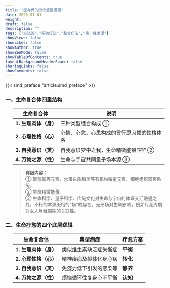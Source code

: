 ```yaml
---
title: "医与养的四个底层逻辑"
date: 2025-01-01
weight: 
draft: false
description: ""
tags: ["方法论","系统疗法","整合疗法","第一性原理"]
showViews: false
showLikes: false
showAuthor: true
showZenMode: false
showTableOfContents: true
layoutBackgroundHeaderSpace: false
sharingLinks: false
showComments: false
---
```


{{< smd_preface "article.smd_preface" >}}


### **一、生命复合体四重结构**  

<ol>

|生命复合体      | 说明                                     | 
|-----------------------|------------------------------------------|
|**1. 生理肉体（身）**      | 三种类型组合构成 ①                        |
|**2. 心理性格（心）**       | 心情、心念、心思构成的言行思习惯的性格体系  |                              |
|**3. 自我意识（灵）**       | 自我意识梦中之我，生命精微能量“神” ②       |
|**4. 万物之源（性）**       | 生命与宇宙共同量子场本源 ③                 |


>**详细内容：**  
>① 碳氢氧等元素，水蛋白质脂类等有机物微量元素，细胞组织器官系统。  
>② 生命精微能量。  
>③ 生命科学、量子科学、传统文化对生命与宇宙的体证交汇融通之处，不朽的本源无相的“场”的存在。无形场对生命影响，例如月亮周期对女人月经周期的关联性。

</ol>

### **二、生命疗愈的四个底层逻辑**  

<ol>

|生命复合体 | 典型病症 | 疗愈方案 | 
|------------------|---------|----------|
|**1. 生理肉体（身）**| 类似维生素缺乏症失衡症 | **平衡** |
|**2. 心理性格（心）**| 精神疾病及躯体化身心病 | **转化** |
|**3. 自我意识（灵）**| 免疫力低下引发的感染等 | **静养** |
|**4. 万物之源（性）**| 烦恼循环往复身心不平衡 | **认知** |


</ol>
